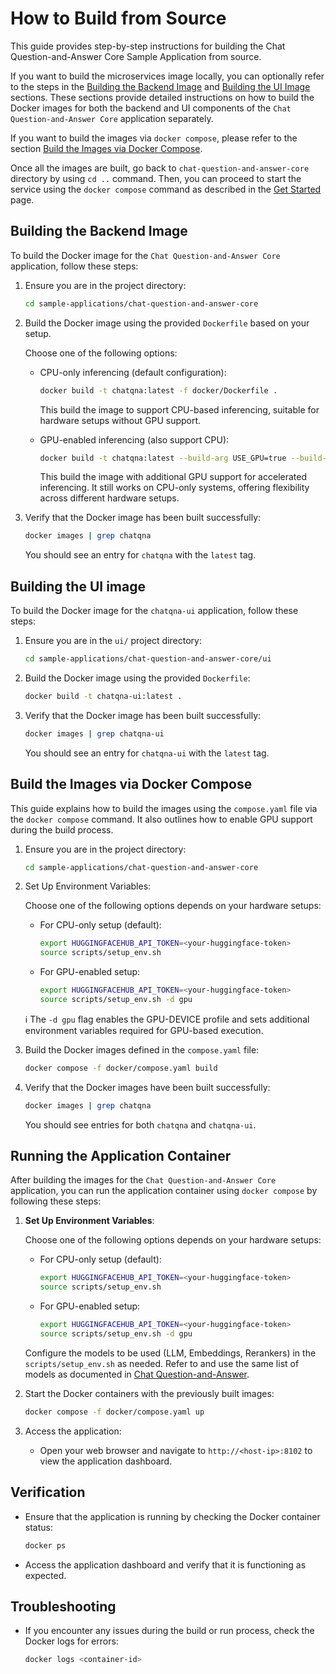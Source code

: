 # How to Build from Source

This guide provides step-by-step instructions for building the Chat Question-and-Answer Core Sample Application from source.

If you want to build the microservices image locally, you can optionally refer to the steps in the [Building the Backend Image](#building-the-backend-image) and [Building the UI Image](#building-the-ui-image) sections. These sections provide detailed instructions on how to build the Docker images for both the backend and UI components of the `Chat Question-and-Answer Core` application separately.

If you want to build the images via `docker compose`, please refer to the section [Build the Images via Docker Compose](#build-the-images-via-docker-compose).

Once all the images are built, go back to `chat-question-and-answer-core` directory by using `cd ..` command. Then, you can proceed to start the service using the `docker compose` command as described in the [Get Started](./get-started.md) page.

## Building the Backend Image
To build the Docker image for the `Chat Question-and-Answer Core` application, follow these steps:

1. Ensure you are in the project directory:

   ```bash
   cd sample-applications/chat-question-and-answer-core
   ```

2. Build the Docker image using the provided `Dockerfile` based on your setup.

   Choose one of the following options:

   - CPU-only inferencing (default configuration):

     ```bash
     docker build -t chatqna:latest -f docker/Dockerfile .
     ```

     This build the image to support CPU-based inferencing, suitable for hardware setups without GPU support.

   - GPU-enabled inferencing (also support CPU):

     ```bash
     docker build -t chatqna:latest --build-arg USE_GPU=true --build-arg GPU_TYPE=dgpu -f docker/Dockerfile .
     ```

     This build the image with additional GPU support for accelerated inferencing. It still works on CPU-only systems, offering flexibility across different hardware setups.

3. Verify that the Docker image has been built successfully:

   ```bash
   docker images | grep chatqna
   ```

   You should see an entry for `chatqna` with the `latest` tag.

## Building the UI image
To build the Docker image for the `chatqna-ui` application, follow these steps:

1. Ensure you are in the `ui/` project directory:

   ```bash
   cd sample-applications/chat-question-and-answer-core/ui
   ```

2. Build the Docker image using the provided `Dockerfile`:

   ```bash
   docker build -t chatqna-ui:latest .
   ```

3. Verify that the Docker image has been built successfully:

   ```bash
   docker images | grep chatqna-ui
   ```

   You should see an entry for `chatqna-ui` with the `latest` tag.

## Build the Images via Docker Compose
This guide explains how to build the images using the `compose.yaml` file via the `docker compose` command. It also outlines how to enable GPU support during the build process.

1. Ensure you are in the project directory:

   ```bash
   cd sample-applications/chat-question-and-answer-core
   ```

2. Set Up Environment Variables:

   Choose one of the following options depends on your hardware setups:

   - For CPU-only setup (default):

     ```bash
     export HUGGINGFACEHUB_API_TOKEN=<your-huggingface-token>
     source scripts/setup_env.sh
     ```

   - For GPU-enabled setup:

     ```bash
     export HUGGINGFACEHUB_API_TOKEN=<your-huggingface-token>
     source scripts/setup_env.sh -d gpu
     ```

   ℹ️ The `-d gpu` flag enables the GPU-DEVICE profile and sets additional environment variables required for GPU-based execution.

3. Build the Docker images defined in the `compose.yaml` file:

   ```bash
   docker compose -f docker/compose.yaml build
   ```

4. Verify that the Docker images have been built successfully:
   ```bash
   docker images | grep chatqna
   ```

   You should see entries for both `chatqna` and `chatqna-ui`.

## Running the Application Container
After building the images for the `Chat Question-and-Answer Core` application, you can run the application container using `docker compose` by following these steps:

1. **Set Up Environment Variables**:

   Choose one of the following options depends on your hardware setups:

   - For CPU-only setup (default):

     ```bash
     export HUGGINGFACEHUB_API_TOKEN=<your-huggingface-token>
     source scripts/setup_env.sh
     ```

   - For GPU-enabled setup:

     ```bash
     export HUGGINGFACEHUB_API_TOKEN=<your-huggingface-token>
     source scripts/setup_env.sh -d gpu
     ```

   Configure the models to be used (LLM, Embeddings, Rerankers) in the `scripts/setup_env.sh` as needed. Refer to and use the same list of models as documented in [Chat Question-and-Answer](../../../chat-question-and-answer/docs/user-guide/get-started.md#supported-models).

2. Start the Docker containers with the previously built images:

   ```bash
   docker compose -f docker/compose.yaml up
   ```

3. Access the application:

   - Open your web browser and navigate to `http://<host-ip>:8102` to view the application dashboard.

## Verification

- Ensure that the application is running by checking the Docker container status:

  ```bash
  docker ps
  ```

- Access the application dashboard and verify that it is functioning as expected.

## Troubleshooting

- If you encounter any issues during the build or run process, check the Docker logs for errors:

  ```bash
  docker logs <container-id>
  ```